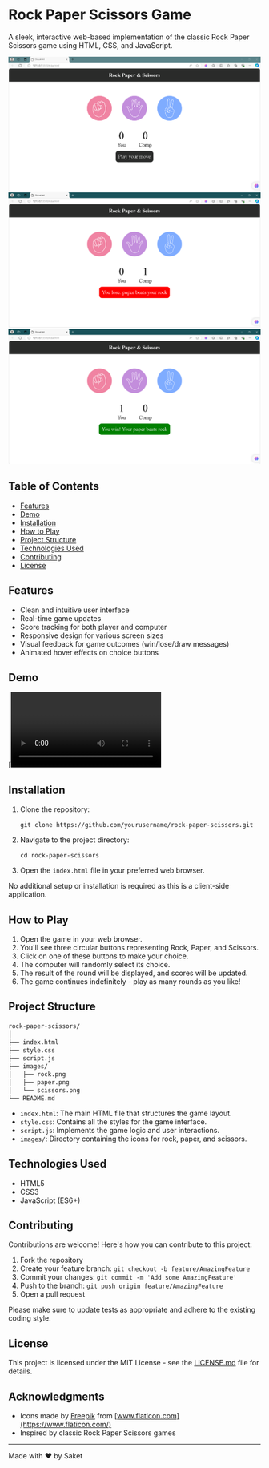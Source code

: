 # Rock Paper Scissors Game

A sleek, interactive web-based implementation of the classic Rock Paper Scissors game using HTML, CSS, and JavaScript.

![Alt text](/screenshots/Capture.PNG)
![Alt text](/screenshots/Capture2.PNG)
![Alt text](/screenshots/Capture3.PNG)



## Table of Contents

- [Features](#features)
- [Demo](#demo)
- [Installation](#installation)
- [How to Play](#how-to-play)
- [Project Structure](#project-structure)
- [Technologies Used](#technologies-used)
- [Contributing](#contributing)
- [License](#license)

## Features

- Clean and intuitive user interface
- Real-time game updates
- Score tracking for both player and computer
- Responsive design for various screen sizes
- Visual feedback for game outcomes (win/lose/draw messages)
- Animated hover effects on choice buttons

## Demo

[![Video Title](/Demo/Demo.mp4)


## Installation

1. Clone the repository:
   ```
   git clone https://github.com/yourusername/rock-paper-scissors.git
   ```
2. Navigate to the project directory:
   ```
   cd rock-paper-scissors
   ```
3. Open the `index.html` file in your preferred web browser.

No additional setup or installation is required as this is a client-side application.

## How to Play

1. Open the game in your web browser.
2. You'll see three circular buttons representing Rock, Paper, and Scissors.
3. Click on one of these buttons to make your choice.
4. The computer will randomly select its choice.
5. The result of the round will be displayed, and scores will be updated.
6. The game continues indefinitely - play as many rounds as you like!

## Project Structure

```
rock-paper-scissors/
│
├── index.html
├── style.css
├── script.js
├── images/
│   ├── rock.png
│   ├── paper.png
│   └── scissors.png
└── README.md
```

- `index.html`: The main HTML file that structures the game layout.
- `style.css`: Contains all the styles for the game interface.
- `script.js`: Implements the game logic and user interactions.
- `images/`: Directory containing the icons for rock, paper, and scissors.

## Technologies Used

- HTML5
- CSS3
- JavaScript (ES6+)

## Contributing

Contributions are welcome! Here's how you can contribute to this project:

1. Fork the repository
2. Create your feature branch: `git checkout -b feature/AmazingFeature`
3. Commit your changes: `git commit -m 'Add some AmazingFeature'`
4. Push to the branch: `git push origin feature/AmazingFeature`
5. Open a pull request

Please make sure to update tests as appropriate and adhere to the existing coding style.

## License

This project is licensed under the MIT License - see the [LICENSE.md](LICENSE.md) file for details.

## Acknowledgments

- Icons made by [Freepik](https://www.freepik.com) from [www.flaticon.com](https://www.flaticon.com/)
- Inspired by classic Rock Paper Scissors games

---

Made with ❤️ by Saket

